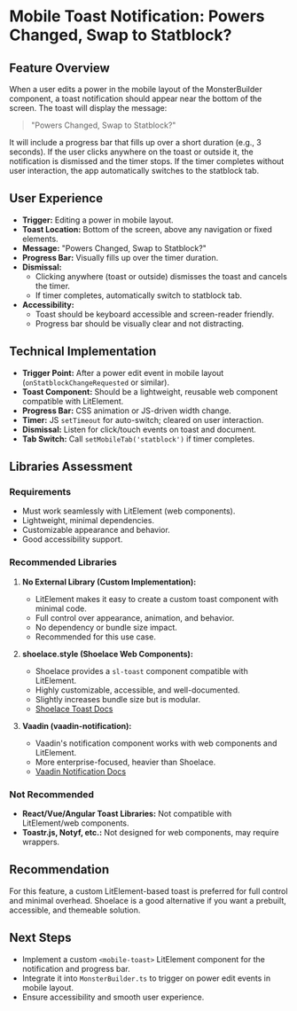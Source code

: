 # Mobile Toast Notification: Powers Changed, Swap to Statblock?

## Feature Overview
When a user edits a power in the mobile layout of the MonsterBuilder component, a toast notification should appear near the bottom of the screen. The toast will display the message:

> "Powers Changed, Swap to Statblock?"

It will include a progress bar that fills up over a short duration (e.g., 3 seconds). If the user clicks anywhere on the toast or outside it, the notification is dismissed and the timer stops. If the timer completes without user interaction, the app automatically switches to the statblock tab.

## User Experience
- **Trigger:** Editing a power in mobile layout.
- **Toast Location:** Bottom of the screen, above any navigation or fixed elements.
- **Message:** "Powers Changed, Swap to Statblock?"
- **Progress Bar:** Visually fills up over the timer duration.
- **Dismissal:**
  - Clicking anywhere (toast or outside) dismisses the toast and cancels the timer.
  - If timer completes, automatically switch to statblock tab.
- **Accessibility:**
  - Toast should be keyboard accessible and screen-reader friendly.
  - Progress bar should be visually clear and not distracting.

## Technical Implementation
- **Trigger Point:** After a power edit event in mobile layout (`onStatblockChangeRequested` or similar).
- **Toast Component:** Should be a lightweight, reusable web component compatible with LitElement.
- **Progress Bar:** CSS animation or JS-driven width change.
- **Timer:** JS `setTimeout` for auto-switch; cleared on user interaction.
- **Dismissal:** Listen for click/touch events on toast and document.
- **Tab Switch:** Call `setMobileTab('statblock')` if timer completes.

## Libraries Assessment
### Requirements
- Must work seamlessly with LitElement (web components).
- Lightweight, minimal dependencies.
- Customizable appearance and behavior.
- Good accessibility support.

### Recommended Libraries
1. **No External Library (Custom Implementation):**
   - LitElement makes it easy to create a custom toast component with minimal code.
   - Full control over appearance, animation, and behavior.
   - No dependency or bundle size impact.
   - Recommended for this use case.

2. **shoelace.style (Shoelace Web Components):**
   - Shoelace provides a `sl-toast` component compatible with LitElement.
   - Highly customizable, accessible, and well-documented.
   - Slightly increases bundle size but is modular.
   - [Shoelace Toast Docs](https://shoelace.style/components/toast)

3. **Vaadin (vaadin-notification):**
   - Vaadin's notification component works with web components and LitElement.
   - More enterprise-focused, heavier than Shoelace.
   - [Vaadin Notification Docs](https://vaadin.com/components/vaadin-notification)

### Not Recommended
- **React/Vue/Angular Toast Libraries:** Not compatible with LitElement/web components.
- **Toastr.js, Notyf, etc.:** Not designed for web components, may require wrappers.

## Recommendation
For this feature, a custom LitElement-based toast is preferred for full control and minimal overhead. Shoelace is a good alternative if you want a prebuilt, accessible, and themeable solution.

## Next Steps
- Implement a custom `<mobile-toast>` LitElement component for the notification and progress bar.
- Integrate it into `MonsterBuilder.ts` to trigger on power edit events in mobile layout.
- Ensure accessibility and smooth user experience.
